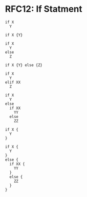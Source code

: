 RFC12: If Statment
==================
```
if X
  Y

if X {Y}

if X
  Y
else
  Z

if X {Y} else {Z}

if X
  Y
elif XX
  Z
  
if X
  Y
else
  if XX
    YY
  else
    ZZ

if X {
  Y
}

if X {
  Y
}
else {
  if XX {
    YY
  }
  else {
    ZZ
  }
}
```
